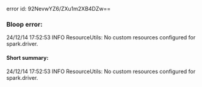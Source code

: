 error id: 92NevwYZ6/ZXu1m2XB4DZw==
### Bloop error:

24/12/14 17:52:53 INFO ResourceUtils: No custom resources configured for spark.driver.
#### Short summary: 

24/12/14 17:52:53 INFO ResourceUtils: No custom resources configured for spark.driver.